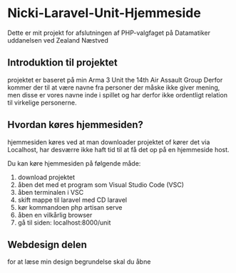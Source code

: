 # Nicki-Laravel-Unit-Hjemmeside
Dette er mit projekt for afslutningen af PHP-valgfaget på Datamatiker uddanelsen ved Zealand Næstved


## Introduktion til projektet
projektet er baseret på min Arma 3 Unit the 14th Air Assault Group
Derfor kommer der til at være navne fra personer der måske ikke 
giver mening, men disse er vores navne inde i spillet og har derfor
ikke ordentligt relation til virkelige personerne.

## Hvordan køres hjemmesiden?
hjemmesiden køres ved at man downloader projektet of kører det via
Localhost, har desværre ikke haft tid til at få det op på en hjemmeside
host.

Du kan køre hjemmesiden på følgende måde:

1. download projektet
2. åben det med et program som Visual Studio Code (VSC)
3. åben terminalen i VSC
4. skift mappe til laravel med CD laravel
5. kør kommandoen php artisan serve
6. åben en vilkårlig browser
7. gå til siden: localhost:8000/unit

## Webdesign delen

for at læse min design begrundelse skal du åbne
